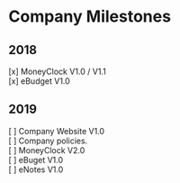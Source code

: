 # Company Milestones
## 2018
[x] MoneyClock V1.0 / V1.1 <br>
[x] eBudget V1.0
## 2019
[ ] Company Website V1.0<br>
[ ] Company policies. <br>
[ ] MoneyClock V2.0 <br>
[ ] eBuget V1.0 <br>
[ ] eNotes V1.0 <br>
